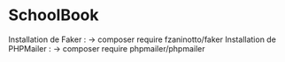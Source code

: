 # SchoolBook

Installation de Faker :
->  composer require fzaninotto/faker
Installation de PHPMailer :
-> composer require phpmailer/phpmailer
